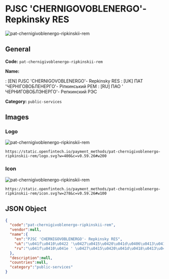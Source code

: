 
# PJSC 'CHERNIGOVOBLENERGO'- Repkinsky RES 
![pat-chernigivoblenergo-ripkinskii-rem](https://static.openfintech.io/payment_methods/pat-chernigivoblenergo-ripkinskii-rem/logo.svg?w=400&c=v0.59.26#w200)  

## General 
**Code:** `pat-chernigivoblenergo-ripkinskii-rem` 
 
**Name:** 
 
:	[EN] PJSC 'CHERNIGOVOBLENERGO'- Repkinsky RES 
:	[UK] ПАТ 'ЧЕРНІГОВОБЛЕНЕРГО'- Ріпкинський РЕМ 
:	[RU] ПАО ' ЧЕРНИГОВОБЛЭНЕРГО'- Репкинский РЭС 
 
**Category:** `public-services` 
 

## Images 

### Logo 
![pat-chernigivoblenergo-ripkinskii-rem](https://static.openfintech.io/payment_methods/pat-chernigivoblenergo-ripkinskii-rem/logo.svg?w=400&c=v0.59.26#w200)  

```
https://static.openfintech.io/payment_methods/pat-chernigivoblenergo-ripkinskii-rem/logo.svg?w=400&c=v0.59.26#w200
```  

### Icon 
![pat-chernigivoblenergo-ripkinskii-rem](https://static.openfintech.io/payment_methods/pat-chernigivoblenergo-ripkinskii-rem/icon.svg?w=278&c=v0.59.26#w100)  

```
https://static.openfintech.io/payment_methods/pat-chernigivoblenergo-ripkinskii-rem/icon.svg?w=278&c=v0.59.26#w100
```  

## JSON Object 

```json
{
  "code":"pat-chernigivoblenergo-ripkinskii-rem",
  "vendor":null,
  "name":{
    "en":"PJSC 'CHERNIGOVOBLENERGO'- Repkinsky RES",
    "uk":"\u041f\u0410\u0422 '\u0427\u0415\u0420\u041d\u0406\u0413\u041e\u0412\u041e\u0411\u041b\u0415\u041d\u0415\u0420\u0413\u041e'- \u0420\u0456\u043f\u043a\u0438\u043d\u0441\u044c\u043a\u0438\u0439 \u0420\u0415\u041c",
    "ru":"\u041f\u0410\u041e ' \u0427\u0415\u0420\u041d\u0418\u0413\u041e\u0412\u041e\u0411\u041b\u042d\u041d\u0415\u0420\u0413\u041e'- \u0420\u0435\u043f\u043a\u0438\u043d\u0441\u043a\u0438\u0439 \u0420\u042d\u0421"
  },
  "description":null,
  "countries":null,
  "category":"public-services"
}
```  
